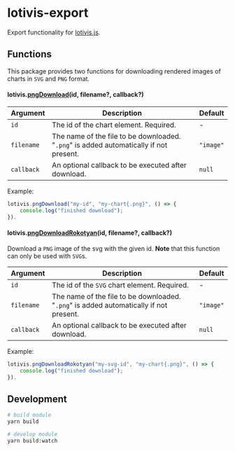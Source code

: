 # lotivis-export

Export functionality for [lotivis.js](https://github.com/lukasdanckwerth/lotivis).



## Functions

This package provides two functions for downloading rendered images of charts in `SVG` and `PNG` format.

#### lotivis.[pngDownload](./src/download.js)(id, filename?, callback?)

|Argument|Description|Default|
|-|-|-|
|`id`|The id of the chart element. Required. |-|
|`filename`| The name of the file to be downloaded. "`.png`" is added automatically if not present. | `"image"` |
|`callback`| An optional callback to be executed after download. | `null` |

Example:

```javascript
lotivis.pngDownload("my-id", "my-chart{.png}", () => {
    console.log("finished download");
}).
```

#### lotivis.[pngDownloadRokotyan](./src/screenshot.js)(id, filename?, callback?)

Download a `PNG` image of the svg with the given id. **Note** that this function can only be used with `SVG`s.

|Argument|Description|Default|
|-|-|-|
|`id`|The id of the `SVG` chart element. Required. |-|
|`filename`| The name of the file to be downloaded. "`.png`" is added automatically if not present. | `"image"` |
|`callback`| An optional callback to be executed after download. | `null` |

Example:

```javascript
lotivis.pngDownloadRokotyan("my-svg-id", "my-chart{.png}", () => {
    console.log("finished download");
}).
```


## Development
```bash
# build module
yarn build

# develop module
yarn build:watch
```

